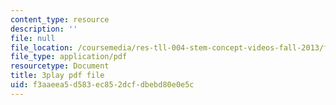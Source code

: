 ```yaml
---
content_type: resource
description: ''
file: null
file_location: /coursemedia/res-tll-004-stem-concept-videos-fall-2013/f3aaeea5d583ec852dcfdbebd80e0e5c_0BDi0d1j7u0.pdf
file_type: application/pdf
resourcetype: Document
title: 3play pdf file
uid: f3aaeea5-d583-ec85-2dcf-dbebd80e0e5c
---
```

